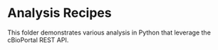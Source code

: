 # Analysis Recipes
This folder demonstrates various analysis in Python that leverage the
cBioPortal REST API.
